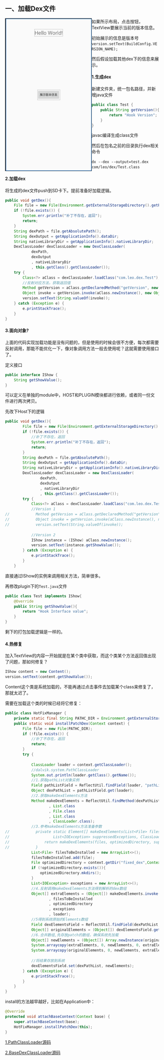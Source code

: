 ## 一、加载Dex文件

<img src="./pics/load_dex_before.png" height=500 align=left>

如果所示布局，点击按钮，TextView要展示当前的版本信息。

初始展示的信息是版本号`version.setText(BuildConfig.VERSION_NAME);`

然后假设加载其他dex下的信息来展示。

#### 1.生成dex

新建文件夹，统一包名路径，并新增java文件

```java
public class Test {
    public String getVersion(){
        return "Hook Version";
    }
}
```

javac编译生成class文件

然后在包名之前的目录执行dex相关命令

`dx --dex --output=test.dex com/leo/dex/Test.class`



#### 2.加载dex

将生成的dex文件push到SD卡下。提前准备好加载逻辑。

```java
public void getDex(){
    File file = new File(Environment.getExternalStorageDirectory().getPath() + "/test.dex");
    if (!file.exists()) {
        System.err.println("补丁不存在，返回");
        return;
    }
    String dexPath = file.getAbsolutePath();
    String dexOutput = getApplicationInfo().dataDir;
    String nativeLibraryDir = getApplicationInfo().nativeLibraryDir;
    DexClassLoader dexClassLoader = new DexClassLoader(
            dexPath,
            dexOutput
            , nativeLibraryDir
            , this.getClass().getClassLoader());
    try {
        Class<?> aClass = dexClassLoader.loadClass("com.leo.dex.Test");
        //反射对应方法，获取返回值
        Method getVersion = aClass.getDeclaredMethod("getVersion", new Class[]{});
        Object invoke = getVersion.invoke(aClass.newInstance(), new Object[]{});
        version.setText(String.valueOf(invoke));
    } catch (Exception e) {
        e.printStackTrace();
    }
}
```

#### 3.面向对象?

上面的代码实现加载功能是没有问题的，但是使用的时候会很不方便，每次都需要反射调用，那能不能优化一下，像对象调用方法一般去使用呢？这就需要使用接口了。

定义接口

```java
public interface IShow {
    String getShowValue();
}
```

可以定义在单独的module中，HOST和PLUGIN模块都进行依赖，或者同一份文件进行两次拷贝。

先改下Host下的逻辑

```java
public void getDex(){
        File file = new File(Environment.getExternalStorageDirectory().getPath() + "/test.dex");
        if (!file.exists()) {
            //补丁不存在，返回
            System.err.println("补丁不存在，返回");
            return;
        }
        String dexPath = file.getAbsolutePath();
        String dexOutput = getApplicationInfo().dataDir;
        String nativeLibraryDir = getApplicationInfo().nativeLibraryDir;
        DexClassLoader dexClassLoader = new DexClassLoader(
                dexPath,
                dexOutput
                , nativeLibraryDir
                , this.getClass().getClassLoader());
        try {
            Class<?> aClass = dexClassLoader.loadClass("com.leo.dex.Test");
            //Version 1
//            Method getVersion = aClass.getDeclaredMethod("getVersion", new Class[]{});
//            Object invoke = getVersion.invoke(aClass.newInstance(), new Object[]{});
//            version.setText(String.valueOf(invoke));

            //Version 2
            IShow instance = (IShow) aClass.newInstance();
            version.setText(instance.getShowValue());
        } catch (Exception e) {
            e.printStackTrace();
        }
    }
```

直接通过IShow的实例来调用相关方法，简单很多。

再修改plugin下的`Test.java`文件

```java
public class Test implements IShow{
    @Override
    public String getShowValue(){
        return "Hook Interface value";
    }
}
```

剩下的打包加载逻辑是一样的。

#### 4.热修复

加入TextView的内容一开始就是在某个类中获取，而这个类某个方法返回值出现了问题，那如何修复？

```java
IShow content = new Content();
version.setText(content.getShowValue());
```

Content这个类是系统加载的，不能再通过点击事件去加载某个class来修复了，那就太迟了。

需要在加载这个类的时候已经将它修复：

```java
public class HotFixManager {
    private static final String PATHC_DIR = Environment.getExternalStorageDirectory().getPath() + "/hotfix.dex";
    public static void installPatchDex(Context context) {
        File file = new File(PATHC_DIR);
        if (!file.exists()) {
            //补丁不存在，返回
            return;
        }
        try {

            ClassLoader loader = context.getClassLoader();
            //dalvik.system.PathClassLoader
            System.out.println(loader.getClass().getName());
            //1.获取pathList对象实例
            Field pathListField = ReflectUtil.findField(loader, "pathList");
            Object dexPathList = pathListField.get(loader);
            //2.获取makeDexElements方法
            Method makeDexElements = ReflectUtil.findMethod(dexPathList, "makeDexElements"
                    , List.class
                    , File.class
                    , List.class
                    , ClassLoader.class);
            //3.参考makeDexElements方法准备参数
//            private static Element[] makeDexElements(List<File> files, File optimizedDirectory,
//                    List<IOException> suppressedExceptions, ClassLoader loader) {
//                return makeDexElements(files, optimizedDirectory, suppressedExceptions, loader, false);
//            }
            List<File> filesToBeInstalled = new ArrayList<>();
            filesToBeInstalled.add(file);
            File optimizedDirectory = context.getDir("fixed_dex",Context.MODE_APPEND);
            if (!optimizedDirectory.exists()){
                optimizedDirectory.mkdirs();
            }
            List<IOException> exceptions = new ArrayList<>();
            //4.反射调用makeDexElements方法得到解析的dex数组
            Object[] extraElements = (Object[]) makeDexElements.invoke(dexPathList
                    , filesToBeInstalled
                    , optimizedDirectory
                    , exceptions
                    , loader);
            //5得到系统原始的Elements数组
            Field dexElementsField = ReflectUtil.findField(dexPathList, "dexElements");
            Object[] originalElements = (Object[]) dexElementsField.get(dexPathList);
            //6.合并数组,先存放patch的数组，确保系统先加载
            Object[] newElements = (Object[]) Array.newInstance(originalElements.getClass().getComponentType(), originalElements.length + extraElements.length);
            System.arraycopy(extraElements, 0, newElements, 0, extraElements.length);
            System.arraycopy(originalElements, 0, newElements, extraElements.length, originalElements.length);

            //将结果存放到系统
            dexElementsField.set(dexPathList, newElements);
        } catch (Exception e) {
            e.printStackTrace();
        }
    }
}
```

install的方法越早越好，比如在Application中：

```java
@Override
protected void attachBaseContext(Context base) {
    super.attachBaseContext(base);
    HotFixManager.installPatchDex(this);
}
```

[1.PathClassLoader源码](http://androidxref.com/9.0.0_r3/xref/libcore/dalvik/src/main/java/dalvik/system/PathClassLoader.java)

[2.BaseDexClassLoader源码](http://androidxref.com/9.0.0_r3/xref/libcore/dalvik/src/main/java/dalvik/system/BaseDexClassLoader.java#31)